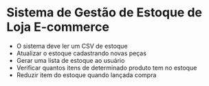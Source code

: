 # Sistema de Gestão de Estoque de Loja E-commerce
- O sistema deve ler um CSV de estoque<br/>
- Atualizar o estoque cadastrando novas peças<br/>
- Gerar uma lista de estoque ao usuário<br/>
- Verificar quantos itens de determinado produto tem no estoque<br/>
- Reduzir item do estoque quando lançada compra
